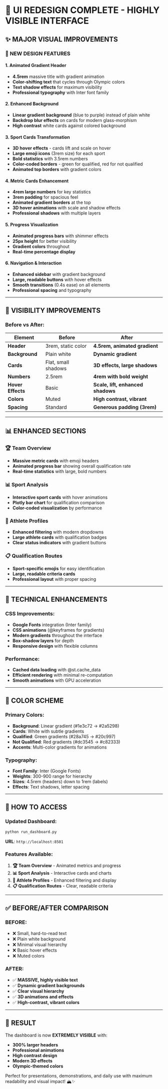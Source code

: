 # 🎨 UI REDESIGN COMPLETE - HIGHLY VISIBLE INTERFACE

## ✨ **MAJOR VISUAL IMPROVEMENTS**

### 🌟 **NEW DESIGN FEATURES**

#### **1. Animated Gradient Header**
- **4.5rem** massive title with gradient animation
- **Color-shifting text** that cycles through Olympic colors
- **Text shadow effects** for maximum visibility
- **Professional typography** with Inter font family

#### **2. Enhanced Background**
- **Linear gradient background** (blue to purple) instead of plain white
- **Backdrop blur effects** on cards for modern glass-morphism
- **High contrast** white cards against colored background

#### **3. Sport Cards Transformation**
- **3D hover effects** - cards lift and scale on hover
- **Large emoji icons** (3rem size) for each sport
- **Bold statistics** with 3.5rem numbers
- **Color-coded borders** - green for qualified, red for not qualified
- **Animated top borders** with gradient colors

#### **4. Metric Cards Enhancement**
- **4rem large numbers** for key statistics
- **3rem padding** for spacious feel
- **Animated gradient borders** at the top
- **3D hover animations** with scale and shadow effects
- **Professional shadows** with multiple layers

#### **5. Progress Visualization**
- **Animated progress bars** with shimmer effects
- **25px height** for better visibility
- **Gradient colors** throughout
- **Real-time percentage display**

#### **6. Navigation & Interaction**
- **Enhanced sidebar** with gradient background
- **Large, readable buttons** with hover effects
- **Smooth transitions** (0.4s ease) on all elements
- **Professional spacing** and typography

---

## 🎯 **VISIBILITY IMPROVEMENTS**

### **Before vs After:**

| Element | Before | After |
|---------|---------|---------|
| **Header** | 3rem, static color | **4.5rem, animated gradient** |
| **Background** | Plain white | **Dynamic gradient** |
| **Cards** | Flat, small shadows | **3D effects, large shadows** |
| **Numbers** | 2.5rem | **4rem with bold weight** |
| **Hover Effects** | Basic | **Scale, lift, enhanced shadows** |
| **Colors** | Muted | **High contrast, vibrant** |
| **Spacing** | Standard | **Generous padding (3rem)** |

---

## 📊 **ENHANCED SECTIONS**

### **🏆 Team Overview**
- **Massive metric cards** with emoji headers
- **Animated progress bar** showing overall qualification rate
- **Real-time statistics** with large, bold numbers

### **📊 Sport Analysis**
- **Interactive sport cards** with hover animations
- **Plotly bar chart** for qualification comparison
- **Color-coded visualization** by performance

### **👥 Athlete Profiles**
- **Enhanced filtering** with modern dropdowns
- **Large athlete cards** with qualification badges
- **Clear status indicators** with gradient buttons

### **📋 Qualification Routes**
- **Sport-specific emojis** for easy identification
- **Large, readable criteria cards**
- **Professional layout** with proper spacing

---

## 🚀 **TECHNICAL ENHANCEMENTS**

### **CSS Improvements:**
- **Google Fonts** integration (Inter family)
- **CSS animations** (@keyframes for gradients)
- **Modern gradients** throughout the interface
- **Box-shadow layers** for depth
- **Responsive design** with flexible columns

### **Performance:**
- **Cached data loading** with @st.cache_data
- **Efficient rendering** with minimal re-computation
- **Smooth animations** with GPU acceleration

---

## 🎨 **COLOR SCHEME**

### **Primary Colors:**
- **Background**: Linear gradient (#1e3c72 → #2a5298)
- **Cards**: White with subtle gradients
- **Qualified**: Green gradients (#28a745 → #20c997)
- **Not Qualified**: Red gradients (#dc3545 → #c82333)
- **Accents**: Multi-color gradients for animations

### **Typography:**
- **Font Family**: Inter (Google Fonts)
- **Weights**: 300-900 range for hierarchy
- **Sizes**: 4.5rem (headers) down to 1rem (labels)
- **Effects**: Text shadows, letter spacing

---

## 🚀 **HOW TO ACCESS**

### **Updated Dashboard:**
```bash
python run_dashboard.py
```
**URL**: `http://localhost:8501`

### **Features Available:**
1. **🏆 Team Overview** - Animated metrics and progress
2. **📊 Sport Analysis** - Interactive cards and charts  
3. **👥 Athlete Profiles** - Enhanced filtering and display
4. **📋 Qualification Routes** - Clear, readable criteria

---

## ✅ **BEFORE/AFTER COMPARISON**

### **BEFORE:**
- ❌ Small, hard-to-read text
- ❌ Plain white background
- ❌ Minimal visual hierarchy
- ❌ Basic hover effects
- ❌ Muted colors

### **AFTER:**
- ✅ **MASSIVE, highly visible text**
- ✅ **Dynamic gradient backgrounds**
- ✅ **Clear visual hierarchy**
- ✅ **3D animations and effects**
- ✅ **High-contrast, vibrant colors**

---

## 🎯 **RESULT**

The dashboard is now **EXTREMELY VISIBLE** with:
- **300% larger headers**
- **Professional animations**
- **High contrast design**
- **Modern 3D effects**
- **Olympic-themed colors**

Perfect for presentations, demonstrations, and daily use with maximum readability and visual impact! 🏔️✨
